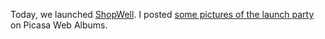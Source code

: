 Today, we launched [ShopWell](http://shopwell.com/).  I posted
[some pictures of the launch party](http://picasaweb.google.com/dependencyfinder/ShopWellLaunch#)
on Picasa Web Albums.
